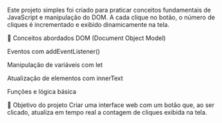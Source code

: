 Este projeto simples foi criado para praticar conceitos fundamentais de JavaScript e manipulação do DOM. A cada clique no botão, o número de cliques é incrementado e exibido dinamicamente na tela.

🧠 Conceitos abordados
DOM (Document Object Model)

Eventos com addEventListener()

Manipulação de variáveis com let

Atualização de elementos com innerText

Funções e lógica básica

🎯 Objetivo do projeto
Criar uma interface web com um botão que, ao ser clicado, atualiza em tempo real a contagem de cliques exibida na tela.
